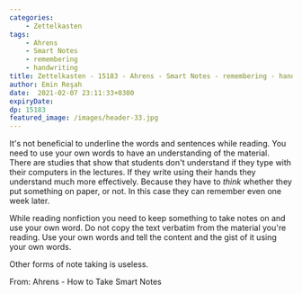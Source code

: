 ```yaml
---
categories: 
    - Zettelkasten
tags: 
    - Ahrens
    - Smart Notes
    - remembering
    - handwriting
title: Zettelkasten - 15183 - Ahrens - Smart Notes - remembering - handwriting
author: Emin Reşah
date:  2021-02-07 23:11:33+0300
expiryDate:
dp: 15183
featured_image: /images/header-33.jpg
---
```


It's not beneficial to underline the words and sentences while reading. You need to use your own words to have an understanding of the material. There are studies that show that students don't understand if they type with their computers in the lectures. If they write using their hands they understand much more effectively. Because they have to *think* whether they put something on paper, or not. In this case they can remember even one week later.

While reading nonfiction you need to keep something to take notes on and use your own word. Do not copy the text verbatim from the material you're reading. Use your own words and tell the content and the gist of it using your own words. 

Other forms of note taking is useless. 

From: Ahrens - How to Take Smart Notes
